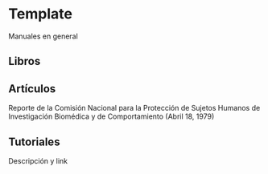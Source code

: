 # Template

Manuales en general

## Libros


## Artículos

Reporte de la Comisión Nacional para la Protección de Sujetos Humanos de Investigación Biomédica y de Comportamiento (Abril 18, 1979)

## Tutoriales

Descripción y link


	


